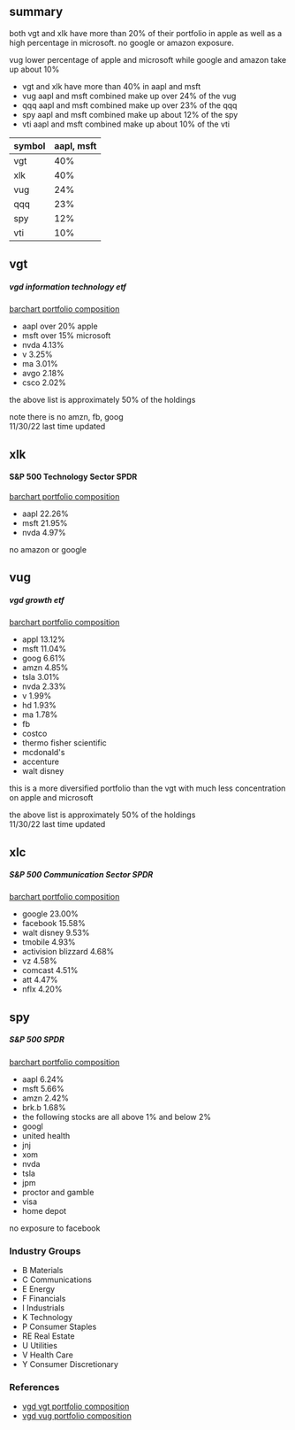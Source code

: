 
## summary

both vgt and xlk have more than 20% of their portfolio in apple as well as
a high percentage in microsoft. no google or amazon exposure.

vug lower percentage of apple and microsoft 
while google and amazon take up about 10%

* vgt and xlk have more than 40% in aapl and msft
* vug aapl and msft combined make up over 24% of the vug
* qqq aapl and msft combined make up over 23% of the qqq
* spy aapl and msft combined make up about 12% of the spy
* vti aapl and msft combined make up about 10% of the vti

| symbol  | aapl, msft |
| ------ | ----- |
| vgt | 40% |
| xlk | 40% |
| vug | 24% |
| qqq | 23% |
| spy | 12% |
| vti | 10% |

## vgt
##### vgd information technology etf

[barchart portfolio composition](https://www.barchart.com/etfs-funds/quotes/vgt/constituents)

* aapl  over 20% apple
* msft  over 15% microsoft
* nvda   4.13%
* v      3.25%
* ma     3.01%
* avgo   2.18%
* csco   2.02%

the above list is approximately 50% of the holdings

note there is no amzn, fb, goog   
11/30/22 last time updated


## xlk
#### S&P 500 Technology Sector SPDR

[barchart portfolio composition](https://www.barchart.com/etfs-funds/quotes/xlk/constituents)

* aapl 22.26%
* msft 21.95%
* nvda  4.97%

no amazon or google

## vug
##### vgd growth etf

[barchart portfolio composition](https://www.barchart.com/etfs-funds/quotes/vug/constituents)

* appl 13.12%
* msft 11.04%
* goog  6.61%
* amzn  4.85%
* tsla  3.01%
* nvda  2.33%
* v     1.99%
* hd    1.93%
* ma    1.78%
* fb
* costco
* thermo fisher scientific
* mcdonald's
* accenture
* walt disney

this is a more diversified portfolio than the vgt
with much less concentration on apple and microsoft

the above list is approximately 50% of the holdings   
11/30/22 last time updated


## xlc
##### S&P 500 Communication Sector SPDR

[barchart portfolio composition](https://www.barchart.com/etfs-funds/quotes/xlc/constituents)

* google     23.00%
* facebook   15.58%
* walt disney 9.53%
* tmobile     4.93%
* activision blizzard 4.68%
* vz 4.58%
* comcast 4.51%
* att  4.47%
* nflx 4.20%

## spy
##### S&P 500 SPDR

[barchart portfolio composition](https://www.barchart.com/etfs-funds/quotes/SPY/constituents)

* aapl  6.24%
* msft  5.66%
* amzn  2.42%
* brk.b 1.68%
* the following stocks are all above 1% and below 2%
* googl
* united health
* jnj
* xom
* nvda
* tsla
* jpm   
* proctor and gamble
* visa
* home depot

no exposure to facebook

### Industry Groups

* B Materials
* C Communications
* E Energy
* F Financials
* I Industrials
* K Technology
* P Consumer Staples
* RE Real Estate
* U Utilities
* V Health Care
* Y Consumer Discretionary

### References

* [vgd vgt portfolio composition](https://investor.vanguard.com/investment-products/etfs/profile/vgt#portfolio-composition)
* [vgd vug portfolio composition](https://investor.vanguard.com/investment-products/etfs/profile/vug#portfolio-composition)
